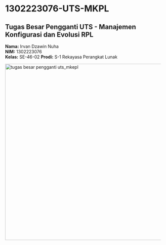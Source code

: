 # 1302223076-UTS-MKPL


## Tugas Besar Pengganti UTS - Manajemen Konfigurasi dan Evolusi RPL  
**Nama:** Irvan Dzawin Nuha  
**NIM:** 1302223076  
**Kelas:** SE-46-02
**Prodi:** S-1 Rekayasa Perangkat Lunak


<img width="571" alt="tugas besar pengganti uts_mkepl" src="https://github.com/user-attachments/assets/0ed28ff8-3b57-4613-8d9a-28f0f7112e7c" />

